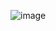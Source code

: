 ![image](https://github.com/Rahul-chaurasiya/Leetcode-Practice-Problem/assets/77222540/f4573dd1-7cbe-4ca1-978a-fc598cacac87)

